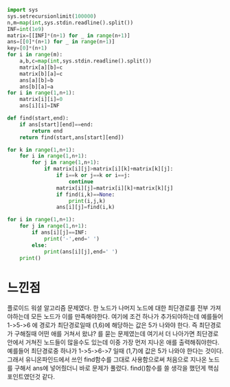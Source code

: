 ```py
import sys
sys.setrecursionlimit(100000)
n,m=map(int,sys.stdin.readline().split())
INF=int(1e9)
matrix=[[INF]*(n+1) for _ in range(n+1)]
ans=[[0]*(n+1) for _ in range(n+1)]
key=[0]*(n+1)
for i in range(m):
    a,b,c=map(int,sys.stdin.readline().split())
    matrix[a][b]=c
    matrix[b][a]=c
    ans[a][b]=b
    ans[b][a]=a
for i in range(1,n+1):
    matrix[i][i]=0
    ans[i][i]=INF

def find(start,end):
    if ans[start][end]==end:
        return end
    return find(start,ans[start][end])

for k in range(1,n+1):
    for i in range(1,n+1):
        for j in range(1,n+1):
            if matrix[i][j]>matrix[i][k]+matrix[k][j]:
                if i==k or j==k or i==j:
                    continue
                matrix[i][j]=matrix[i][k]+matrix[k][j]
                if find(i,k)==None:
                    print(i,j,k)
                ans[i][j]=find(i,k)

for i in range(1,n+1):
    for j in range(1,n+1):
        if ans[i][j]==INF:
            print('-',end=' ')
        else:
            print(ans[i][j],end=' ')
    print()

```
<h1>느낀점</h1>
플로이드 워셜 알고리즘 문제였다. 한 노드가 나머지 노드에 대한 최단경로를 전부 가져야하는데 모든 노드가 이를 만족해야한다.
여기에 조건 하나가 추가되야하는데 예를들어 1->5->6 에 경로가 최단경로일때 (1,6)에 해당하는 값은 5가 나와야 한다.
즉 최단경로가 구해질때 어떤 애를 거쳐서 왔냐? 를 묻는 문제였는데 여기서 더 나아가면 최단경로 안에서 거쳐진 노드들이 많을수도 있는데
이중 가장 먼저 지나온 애를 출력해줘야한다. 예를들어 최단경로중 하나가 1->5->6->7 일때 (1,7)에 값은 5가 나와야 한다는 것이다.
그래서 유니온파인드에서 쓰인 find함수를 그대로 사용함으로써 처음으로 지나온 노드를 구해서 ans에 넣어줬더니 바로 문제가 풀렸다.
find()함수를 쓸 생각을 했던게 핵심 포인트였던것 같다.
